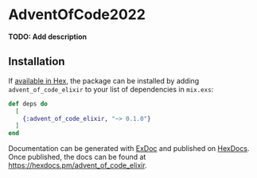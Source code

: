 # AdventOfCode2022

**TODO: Add description**

## Installation

If [available in Hex](https://hex.pm/docs/publish), the package can be installed
by adding `advent_of_code_elixir` to your list of dependencies in `mix.exs`:

```elixir
def deps do
  [
    {:advent_of_code_elixir, "~> 0.1.0"}
  ]
end
```

Documentation can be generated with [ExDoc](https://github.com/elixir-lang/ex_doc)
and published on [HexDocs](https://hexdocs.pm). Once published, the docs can
be found at <https://hexdocs.pm/advent_of_code_elixir>.

